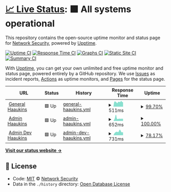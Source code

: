 # [📈 Live Status](https://aau-network-security.github.io/uptime-haaukins): <!--live status--> **🟩 All systems operational**

This repository contains the open-source uptime monitor and status page for [Network Security](http://es.aau.dk), powered by [Upptime](https://github.com/upptime/upptime).

[![Uptime CI](https://github.com/koj-co/upptime/workflows/Uptime%20CI/badge.svg)](https://github.com/koj-co/upptime/actions?query=workflow%3A%22Uptime+CI%22)
[![Response Time CI](https://github.com/koj-co/upptime/workflows/Response%20Time%20CI/badge.svg)](https://github.com/koj-co/upptime/actions?query=workflow%3A%22Response+Time+CI%22)
[![Graphs CI](https://github.com/koj-co/upptime/workflows/Graphs%20CI/badge.svg)](https://github.com/koj-co/upptime/actions?query=workflow%3A%22Graphs+CI%22)
[![Static Site CI](https://github.com/koj-co/upptime/workflows/Static%20Site%20CI/badge.svg)](https://github.com/koj-co/upptime/actions?query=workflow%3A%22Static+Site+CI%22)
[![Summary CI](https://github.com/koj-co/upptime/workflows/Summary%20CI/badge.svg)](https://github.com/koj-co/upptime/actions?query=workflow%3A%22Summary+CI%22)

With [Upptime](https://upptime.js.org), you can get your own unlimited and free uptime monitor and status page, powered entirely by a GitHub repository. We use [Issues](https://github.com/aau-network-security/uptime-haaukins/issues) as incident reports, [Actions](https://github.com/aau-network-security/uptime-haaukins/actions) as uptime monitors, and [Pages](https://aau-network-security.github.io/uptime-haaukins) for the status page.

<!--start: status pages-->
<!-- This summary is generated by Upptime (https://github.com/upptime/upptime) -->
<!-- Do not edit this manually, your changes will be overwritten -->
<!-- prettier-ignore -->
| URL | Status | History | Response Time | Uptime |
| --- | ------ | ------- | ------------- | ------ |
| <img alt="" src="https://favicons.githubusercontent.com/general.haaukins.com" height="13"> [General Haaukins](https://general.haaukins.com) | 🟩 Up | [general-haaukins.yml](https://github.com/aau-network-security/haaukins-uptime/commits/HEAD/history/general-haaukins.yml) | <details><summary><img alt="Response time graph" src="./graphs/general-haaukins/response-time-week.png" height="20"> 511ms</summary><br><a href="https://uptime.haaukins.com/history/general-haaukins"><img alt="Response time 535" src="https://img.shields.io/endpoint?url=https%3A%2F%2Fraw.githubusercontent.com%2Faau-network-security%2Fhaaukins-uptime%2FHEAD%2Fapi%2Fgeneral-haaukins%2Fresponse-time.json"></a><br><a href="https://uptime.haaukins.com/history/general-haaukins"><img alt="24-hour response time 553" src="https://img.shields.io/endpoint?url=https%3A%2F%2Fraw.githubusercontent.com%2Faau-network-security%2Fhaaukins-uptime%2FHEAD%2Fapi%2Fgeneral-haaukins%2Fresponse-time-day.json"></a><br><a href="https://uptime.haaukins.com/history/general-haaukins"><img alt="7-day response time 511" src="https://img.shields.io/endpoint?url=https%3A%2F%2Fraw.githubusercontent.com%2Faau-network-security%2Fhaaukins-uptime%2FHEAD%2Fapi%2Fgeneral-haaukins%2Fresponse-time-week.json"></a><br><a href="https://uptime.haaukins.com/history/general-haaukins"><img alt="30-day response time 514" src="https://img.shields.io/endpoint?url=https%3A%2F%2Fraw.githubusercontent.com%2Faau-network-security%2Fhaaukins-uptime%2FHEAD%2Fapi%2Fgeneral-haaukins%2Fresponse-time-month.json"></a><br><a href="https://uptime.haaukins.com/history/general-haaukins"><img alt="1-year response time 535" src="https://img.shields.io/endpoint?url=https%3A%2F%2Fraw.githubusercontent.com%2Faau-network-security%2Fhaaukins-uptime%2FHEAD%2Fapi%2Fgeneral-haaukins%2Fresponse-time-year.json"></a></details> | <details><summary><a href="https://uptime.haaukins.com/history/general-haaukins">99.70%</a></summary><a href="https://uptime.haaukins.com/history/general-haaukins"><img alt="All-time uptime 96.21%" src="https://img.shields.io/endpoint?url=https%3A%2F%2Fraw.githubusercontent.com%2Faau-network-security%2Fhaaukins-uptime%2FHEAD%2Fapi%2Fgeneral-haaukins%2Fuptime.json"></a><br><a href="https://uptime.haaukins.com/history/general-haaukins"><img alt="24-hour uptime 100.00%" src="https://img.shields.io/endpoint?url=https%3A%2F%2Fraw.githubusercontent.com%2Faau-network-security%2Fhaaukins-uptime%2FHEAD%2Fapi%2Fgeneral-haaukins%2Fuptime-day.json"></a><br><a href="https://uptime.haaukins.com/history/general-haaukins"><img alt="7-day uptime 99.70%" src="https://img.shields.io/endpoint?url=https%3A%2F%2Fraw.githubusercontent.com%2Faau-network-security%2Fhaaukins-uptime%2FHEAD%2Fapi%2Fgeneral-haaukins%2Fuptime-week.json"></a><br><a href="https://uptime.haaukins.com/history/general-haaukins"><img alt="30-day uptime 92.91%" src="https://img.shields.io/endpoint?url=https%3A%2F%2Fraw.githubusercontent.com%2Faau-network-security%2Fhaaukins-uptime%2FHEAD%2Fapi%2Fgeneral-haaukins%2Fuptime-month.json"></a><br><a href="https://uptime.haaukins.com/history/general-haaukins"><img alt="1-year uptime 96.21%" src="https://img.shields.io/endpoint?url=https%3A%2F%2Fraw.githubusercontent.com%2Faau-network-security%2Fhaaukins-uptime%2FHEAD%2Fapi%2Fgeneral-haaukins%2Fuptime-year.json"></a></details>
| <img alt="" src="https://favicons.githubusercontent.com/admin.haaukins.com" height="13"> [Admin Haaukins](https://admin.haaukins.com:8003) | 🟩 Up | [admin-haaukins.yml](https://github.com/aau-network-security/haaukins-uptime/commits/HEAD/history/admin-haaukins.yml) | <details><summary><img alt="Response time graph" src="./graphs/admin-haaukins/response-time-week.png" height="20"> 652ms</summary><br><a href="https://uptime.haaukins.com/history/admin-haaukins"><img alt="Response time 525" src="https://img.shields.io/endpoint?url=https%3A%2F%2Fraw.githubusercontent.com%2Faau-network-security%2Fhaaukins-uptime%2FHEAD%2Fapi%2Fadmin-haaukins%2Fresponse-time.json"></a><br><a href="https://uptime.haaukins.com/history/admin-haaukins"><img alt="24-hour response time 556" src="https://img.shields.io/endpoint?url=https%3A%2F%2Fraw.githubusercontent.com%2Faau-network-security%2Fhaaukins-uptime%2FHEAD%2Fapi%2Fadmin-haaukins%2Fresponse-time-day.json"></a><br><a href="https://uptime.haaukins.com/history/admin-haaukins"><img alt="7-day response time 652" src="https://img.shields.io/endpoint?url=https%3A%2F%2Fraw.githubusercontent.com%2Faau-network-security%2Fhaaukins-uptime%2FHEAD%2Fapi%2Fadmin-haaukins%2Fresponse-time-week.json"></a><br><a href="https://uptime.haaukins.com/history/admin-haaukins"><img alt="30-day response time 552" src="https://img.shields.io/endpoint?url=https%3A%2F%2Fraw.githubusercontent.com%2Faau-network-security%2Fhaaukins-uptime%2FHEAD%2Fapi%2Fadmin-haaukins%2Fresponse-time-month.json"></a><br><a href="https://uptime.haaukins.com/history/admin-haaukins"><img alt="1-year response time 525" src="https://img.shields.io/endpoint?url=https%3A%2F%2Fraw.githubusercontent.com%2Faau-network-security%2Fhaaukins-uptime%2FHEAD%2Fapi%2Fadmin-haaukins%2Fresponse-time-year.json"></a></details> | <details><summary><a href="https://uptime.haaukins.com/history/admin-haaukins">100.00%</a></summary><a href="https://uptime.haaukins.com/history/admin-haaukins"><img alt="All-time uptime 99.91%" src="https://img.shields.io/endpoint?url=https%3A%2F%2Fraw.githubusercontent.com%2Faau-network-security%2Fhaaukins-uptime%2FHEAD%2Fapi%2Fadmin-haaukins%2Fuptime.json"></a><br><a href="https://uptime.haaukins.com/history/admin-haaukins"><img alt="24-hour uptime 100.00%" src="https://img.shields.io/endpoint?url=https%3A%2F%2Fraw.githubusercontent.com%2Faau-network-security%2Fhaaukins-uptime%2FHEAD%2Fapi%2Fadmin-haaukins%2Fuptime-day.json"></a><br><a href="https://uptime.haaukins.com/history/admin-haaukins"><img alt="7-day uptime 100.00%" src="https://img.shields.io/endpoint?url=https%3A%2F%2Fraw.githubusercontent.com%2Faau-network-security%2Fhaaukins-uptime%2FHEAD%2Fapi%2Fadmin-haaukins%2Fuptime-week.json"></a><br><a href="https://uptime.haaukins.com/history/admin-haaukins"><img alt="30-day uptime 99.80%" src="https://img.shields.io/endpoint?url=https%3A%2F%2Fraw.githubusercontent.com%2Faau-network-security%2Fhaaukins-uptime%2FHEAD%2Fapi%2Fadmin-haaukins%2Fuptime-month.json"></a><br><a href="https://uptime.haaukins.com/history/admin-haaukins"><img alt="1-year uptime 99.91%" src="https://img.shields.io/endpoint?url=https%3A%2F%2Fraw.githubusercontent.com%2Faau-network-security%2Fhaaukins-uptime%2FHEAD%2Fapi%2Fadmin-haaukins%2Fuptime-year.json"></a></details>
| <img alt="" src="https://favicons.githubusercontent.com/admin.ntp-event.dk" height="13"> [Admin Dev Haaukins](https://admin.ntp-event.dk:8003) | 🟩 Up | [admin-dev-haaukins.yml](https://github.com/aau-network-security/haaukins-uptime/commits/HEAD/history/admin-dev-haaukins.yml) | <details><summary><img alt="Response time graph" src="./graphs/admin-dev-haaukins/response-time-week.png" height="20"> 731ms</summary><br><a href="https://uptime.haaukins.com/history/admin-dev-haaukins"><img alt="Response time 559" src="https://img.shields.io/endpoint?url=https%3A%2F%2Fraw.githubusercontent.com%2Faau-network-security%2Fhaaukins-uptime%2FHEAD%2Fapi%2Fadmin-dev-haaukins%2Fresponse-time.json"></a><br><a href="https://uptime.haaukins.com/history/admin-dev-haaukins"><img alt="24-hour response time 1241" src="https://img.shields.io/endpoint?url=https%3A%2F%2Fraw.githubusercontent.com%2Faau-network-security%2Fhaaukins-uptime%2FHEAD%2Fapi%2Fadmin-dev-haaukins%2Fresponse-time-day.json"></a><br><a href="https://uptime.haaukins.com/history/admin-dev-haaukins"><img alt="7-day response time 731" src="https://img.shields.io/endpoint?url=https%3A%2F%2Fraw.githubusercontent.com%2Faau-network-security%2Fhaaukins-uptime%2FHEAD%2Fapi%2Fadmin-dev-haaukins%2Fresponse-time-week.json"></a><br><a href="https://uptime.haaukins.com/history/admin-dev-haaukins"><img alt="30-day response time 616" src="https://img.shields.io/endpoint?url=https%3A%2F%2Fraw.githubusercontent.com%2Faau-network-security%2Fhaaukins-uptime%2FHEAD%2Fapi%2Fadmin-dev-haaukins%2Fresponse-time-month.json"></a><br><a href="https://uptime.haaukins.com/history/admin-dev-haaukins"><img alt="1-year response time 559" src="https://img.shields.io/endpoint?url=https%3A%2F%2Fraw.githubusercontent.com%2Faau-network-security%2Fhaaukins-uptime%2FHEAD%2Fapi%2Fadmin-dev-haaukins%2Fresponse-time-year.json"></a></details> | <details><summary><a href="https://uptime.haaukins.com/history/admin-dev-haaukins">78.17%</a></summary><a href="https://uptime.haaukins.com/history/admin-dev-haaukins"><img alt="All-time uptime 88.73%" src="https://img.shields.io/endpoint?url=https%3A%2F%2Fraw.githubusercontent.com%2Faau-network-security%2Fhaaukins-uptime%2FHEAD%2Fapi%2Fadmin-dev-haaukins%2Fuptime.json"></a><br><a href="https://uptime.haaukins.com/history/admin-dev-haaukins"><img alt="24-hour uptime 100.00%" src="https://img.shields.io/endpoint?url=https%3A%2F%2Fraw.githubusercontent.com%2Faau-network-security%2Fhaaukins-uptime%2FHEAD%2Fapi%2Fadmin-dev-haaukins%2Fuptime-day.json"></a><br><a href="https://uptime.haaukins.com/history/admin-dev-haaukins"><img alt="7-day uptime 78.17%" src="https://img.shields.io/endpoint?url=https%3A%2F%2Fraw.githubusercontent.com%2Faau-network-security%2Fhaaukins-uptime%2FHEAD%2Fapi%2Fadmin-dev-haaukins%2Fuptime-week.json"></a><br><a href="https://uptime.haaukins.com/history/admin-dev-haaukins"><img alt="30-day uptime 68.32%" src="https://img.shields.io/endpoint?url=https%3A%2F%2Fraw.githubusercontent.com%2Faau-network-security%2Fhaaukins-uptime%2FHEAD%2Fapi%2Fadmin-dev-haaukins%2Fuptime-month.json"></a><br><a href="https://uptime.haaukins.com/history/admin-dev-haaukins"><img alt="1-year uptime 88.73%" src="https://img.shields.io/endpoint?url=https%3A%2F%2Fraw.githubusercontent.com%2Faau-network-security%2Fhaaukins-uptime%2FHEAD%2Fapi%2Fadmin-dev-haaukins%2Fuptime-year.json"></a></details>

<!--end: status pages-->

[**Visit our status website →**](https://uptime.haaukins.com)

## 📄 License

- Code: [MIT](./LICENSE) © [Network Security](http://es.aau.dk)
- Data in the `./history` directory: [Open Database License](https://opendatacommons.org/licenses/odbl/1-0/)
